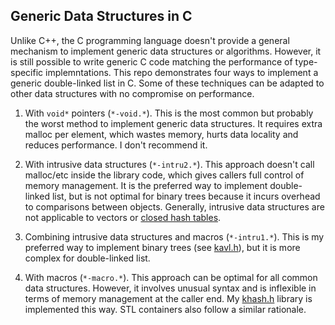## Generic Data Structures in C

Unlike C++, the C programming language doesn't provide a general mechanism to
implement generic data structures or algorithms. However, it is still possible
to write generic C code matching the performance of type-specific
implemntations. This repo demonstrates four ways to implement a generic
double-linked list in C. Some of these techniques can be adapted to other data
structures with no compromise on performance.

1. With `void*` pointers (`*-void.*`). This is the most common but probably the
   worst method to implement generic data structures. It requires extra malloc
   per element, which wastes memory, hurts data locality and reduces
   performance. I don't recommend it.

2. With intrusive data structures (`*-intru2.*`). This approach doesn't call
   malloc/etc inside the library code, which gives callers full control of
   memory management. It is the preferred way to implement double-linked
   list, but is not optimal for binary trees because it incurs overhead to
   comparisons between objects. Generally, intrusive data structures are not
   applicable to vectors or [closed hash tables][closed-hash].

3. Combining intrusive data structures and macros (`*-intru1.*`). This is my
   preferred way to implement binary trees (see [kavl.h][kavl]), but it is
   more complex for double-linked list.

4. With macros (`*-macro.*`). This approach can be optimal for all common data
   structures. However, it involves unusual syntax and is inflexible in terms of
   memory management at the caller end. My [khash.h][khash] library is
   implemented this way. STL containers also follow a similar rationale.

[closed-hash]: https://en.wikipedia.org/wiki/Open_addressing
[khash]: https://github.com/attractivechaos/klib/blob/master/khash.h
[kavl]: https://github.com/attractivechaos/klib/blob/master/kavl.h
